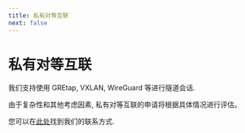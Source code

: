 ```yaml
---
title: 私有对等互联
next: false
---
```


# 私有对等互联

我们支持使用 GREtap, VXLAN, WireGuard 等进行隧道会话.

由于复杂性和其他考虑因素, 私有对等互联的申请将根据具体情况进行评估。

您可以在[此处](/zh-cn/about/contact)找到我们的联系方式.
